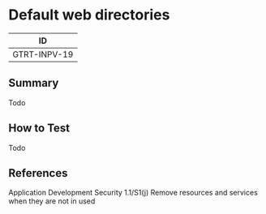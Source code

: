# Default web directories

|ID          |
|------------|
|GTRT-INPV-19|

## Summary

Todo

## How to Test

Todo

## References

Application Development Security 1.1/S1(j) Remove resources and services when they are not in used
